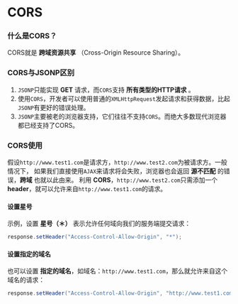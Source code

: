 CORS
===================================

### 什么是CORS？
CORS就是 **跨域资源共享** （Cross-Origin Resource Sharing）。

### CORS与JSONP区别
1. `JSONP`只能实现 **GET** 请求，而`CORS`支持 **所有类型的HTTP请求** 。
2. 使用`CORS`，开发者可以使用普通的`XMLHttpRequest`发起请求和获得数据，比起`JSONP`有更好的错误处理。
3. `JSONP`主要被老的浏览器支持，它们往往不支持`CORS`。而绝大多数现代浏览器都已经支持了CORS。

### CORS使用
假设`http://www.test1.com`是请求方，`http://www.test2.com`为被请求方。一般情况下，
如果我们直接使用`AJAX`来请求将会失败，浏览器也会返回 **源不匹配** 的错误，**跨域** 也就以此由来。
利用 **CORS**，`http://www.test2.com`只需添加一个 **header**，就可以允许来自`http://www.test1.com`的请求。
#### 设置星号
示例，设置 **星号（＊）** 表示允许任何域向我们的服务端提交请求：
```java
response.setHeader("Access-Control-Allow-Origin", "*");  
```
#### 设置指定的域名
也可以设置 **指定的域名**，如域名：`http://www.test1.com`，那么就允许来自这个域名的请求：
```java
response.setHeader("Access-Control-Allow-Origin", "http://www.test1.com");
```
